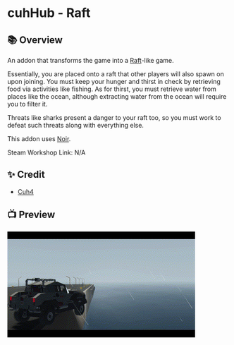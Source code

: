 # cuhHub - Raft

## 📚 Overview
An addon that transforms the game into a [Raft](https://store.steampowered.com/app/648800/Raft/)-like game.

Essentially, you are placed onto a raft that other players will also spawn on upon joining. You must keep your hunger and thirst in check by retrieving food via activities like fishing. As for thirst, you must retrieve water from places like the ocean, although extracting water from the ocean will require you to filter it.

Threats like sharks present a danger to your raft too, so you must work to defeat such threats along with everything else.

This addon uses [Noir](https://github.com/cuhHub/Noir).

Steam Workshop Link: N/A

## ✨ Credit
- [Cuh4](https://github.com/Cuh4)

## 📺 Preview
![Addon Preview](imgs/1.gif)